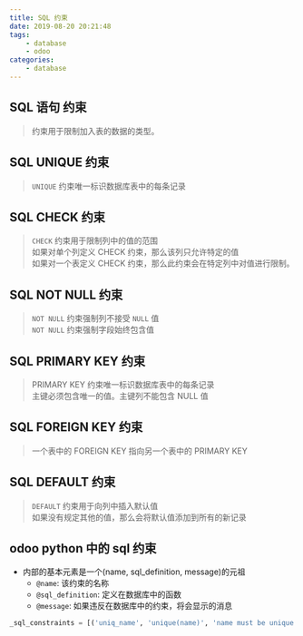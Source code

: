 ```yaml
---
title: SQL 约束
date: 2019-08-20 20:21:48
tags:
    - database
    - odoo
categories:
    - database
---
```


## SQL 语句 约束

> 约束用于限制加入表的数据的类型。

## SQL UNIQUE 约束

> `UNIQUE` 约束唯一标识数据库表中的每条记录

## SQL CHECK 约束

> `CHECK` 约束用于限制列中的值的范围  
> 如果对单个列定义 CHECK 约束，那么该列只允许特定的值  
> 如果对一个表定义 CHECK 约束，那么此约束会在特定列中对值进行限制。

## SQL NOT NULL 约束

> `NOT NULL` 约束强制列不接受 `NULL` 值  
> `NOT NULL` 约束强制字段始终包含值

## SQL PRIMARY KEY 约束

> PRIMARY KEY 约束唯一标识数据库表中的每条记录  
> 主键必须包含唯一的值。主键列不能包含 NULL 值  

## SQL FOREIGN KEY 约束

> 一个表中的 FOREIGN KEY 指向另一个表中的 PRIMARY KEY  

## SQL DEFAULT 约束

> `DEFAULT` 约束用于向列中插入默认值  
> 如果没有规定其他的值，那么会将默认值添加到所有的新记录

## odoo python 中的 sql 约束

- 内部的基本元素是一个(name, sql_definition, message)的元祖
  - `@name`: 该约束的名称
  - `@sql_definition`: 定义在数据库中的函数
  - `@message`: 如果违反在数据库中的约束，将会显示的消息

```python
_sql_constraints = [('uniq_name', 'unique(name)', 'name must be unique !')]
```
